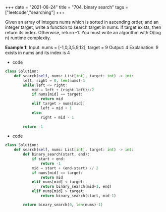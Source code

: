 +++
date = "2021-08-24"
title = "704. binary search"
tags = ["leetcode","searching"]
+++

Given an array of integers nums which is sorted in ascending order, and an integer target, write a function to search target in nums. If target exists, then return its index. Otherwise, return -1.
You must write an algorithm with O(log n) runtime complexity.
 
**Example 1:**
Input: nums = [-1,0,3,5,9,12], target = 9 Output: 4 Explanation: 9 exists in nums and its index is 4

- code
```py
class Solution:
    def search(self, nums: List[int], target: int) -> int:
        left, right = 0, len(nums)-1
        while left <= right:
            mid = left + (right-left)//2
            if nums[mid] == target:
                return mid
            elif target > nums[mid]:
                left = mid + 1
            else:
                right = mid - 1
                
        return -1

```
- code
```py
class Solution:
    def search(self, nums: List[int], target: int) -> int:
        def binary_search(start, end):
            if start > end:
                return -1
            mid = start + (end-start) // 2
            if nums[mid] == target:
                return mid
            elif nums[mid] < target:
                return binary_search(mid+1, end)
            elif nums[mid] > target:
                return binary_search(start, mid-1)

        return binary_search(0, len(nums)-1)

```
